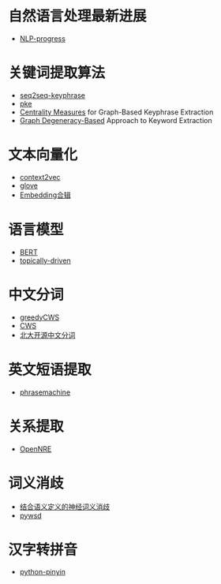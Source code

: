 # 自然语言处理最新进展
- [NLP-progress](https://github.com/sebastianruder/NLP-progress)

# 关键词提取算法
- [seq2seq-keyphrase](https://github.com/memray/seq2seq-keyphrase)
- [pke](https://github.com/boudinfl/pke)
- [Centrality Measures](https://github.com/boudinfl/centrality_measures_ijcnlp13) for Graph-Based Keyphrase Extraction
- [Graph Degeneracy-Based](https://github.com/Tixierae/EMNLP_2016) Approach to Keyword Extraction

# 文本向量化
- [context2vec](https://github.com/orenmel/context2vec)
- [glove](https://github.com/stanfordnlp/GloVe)
- [Embedding合辑](https://github.com/Separius/awesome-sentence-embedding)

# 语言模型
- [BERT](https://github.com/google-research/bert)
- [topically-driven](https://github.com/jhlau/topically-driven-language-model)

# 中文分词
- [greedyCWS](https://github.com/jcyk/greedyCWS)
- [CWS](https://github.com/jcyk/CWS)
- [北大开源中文分词](https://github.com/lancopku/pkuseg-python)

# 英文短语提取
- [phrasemachine](https://github.com/slanglab/phrasemachine)

# 关系提取
- [OpenNRE](https://github.com/thunlp/OpenNRE)

# 词义消歧
- [结合语义定义的神经词义消歧](https://github.com/luofuli/word-sense-disambiguation)
- [pywsd](https://github.com/alvations/pywsd)

# 汉字转拼音
- [python-pinyin](https://github.com/mozillazg/python-pinyin)
